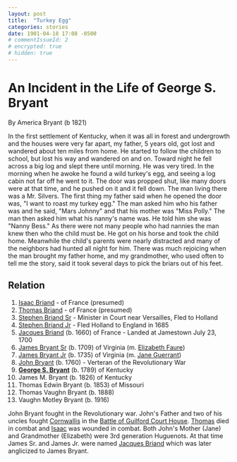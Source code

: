 ```yaml
---
layout: post
title:  "Turkey Egg"
categories: stories
date: 1901-04-18 17:08 -0500
# commentIssueId: 2
# encrypted: true
# hidden: true
---
```


# An Incident in the Life of George S. Bryant

By America Bryant (b 1821)

In the first settlement of Kentucky, when it was all 
in forest and undergrowth and the houses were very far 
apart, my father, 5 years old, got lost and wandered about 
ten miles from home. He started to follow the children 
to school, but lost his way and wandered on and on. 
Toward night he fell across a big log and slept there until 
morning. He was very tired. In the morning when he 
awoke he found a wild turkey's egg, and seeing a log 
cabin not far off he went to it. The door was propped 
shut, like many doors were at that time, and he pushed 
on it and it fell down. The man living there was a Mr. 
Silvers. The first thing my father said when he opened 
the door was, "I want to roast my turkey egg."  The 
man asked him who his father was and he said, "Mars 
Johnny" and that his mother was "Miss Polly." The 
man then asked him what his nanny's name was. He 
told him she was "Nanny Bess." As there were not 
many people who had nannies the man knew then who 
the child must be.  He got on his horse and took the 
child home.  Meanwhile the child's parents were nearly 
distracted and many of the neighbors had hunted all night 
for him. There was much rejoicing when the man brought 
my father home, and my grandmother, who used often to 
tell me the story, said it took several days to pick the 
briars out of his feet. 

## Relation

1. [Isaac Briand](http://appalachianaristocracy.com/getperson.php?personID=I4398&tree=01) - of France (presumed)
1. [Thomas Briand](http://appalachianaristocracy.com/getperson.php?personID=I4397&tree=01) - of France (presumed)
1. [Stephen Briand Sr](http://appalachianaristocracy.com/getperson.php?personID=I4395&tree=01) - Minister in Court near Versailles, Fled to Holland
1. [Stephen Briand Jr](http://appalachianaristocracy.com/getperson.php?personID=I4390&tree=01) - Fled Holland to England in 1685
1. [Jacques Briand](http://appalachianaristocracy.com/getperson.php?personID=I4335&tree=01) (b. 1660) of France - Landed at Jamestown July 23, 1700
1. [James Bryant Sr](http://appalachianaristocracy.com/getperson.php?personID=I3344&tree=01) (b. 1709) of Virginia (m. [Elizabeth Faure](https://www.huguenotmanakin.org/registered-lineages))
2. [James Bryant Jr](http://appalachianaristocracy.com/getperson.php?personID=I5840&tree=01) (b. 1735) of Virginia (m. [Jane Guerrant](https://www.huguenotmanakin.org/registered-lineages))
3. [John Bryant](http://appalachianaristocracy.com/getperson.php?personID=I32875&tree=01) (b. 1760) - Verteran of the Revolutionary War
4. **[George S. Bryant](http://appalachianaristocracy.com/getperson.php?personID=I32879&tree=01)** (b. 1789) of Kentucky
5. James M. Bryant (b. 1826) of Kentucky
6. Thomas Edwin Bryant (b. 1853) of Missouri
7. Thomas Vaughn Bryant (b. 1888)
9. Vaughn Motley Bryant (b. 1916)

John Bryant fought in the Revolutionary war.  John's Father and two of his uncles fought [Cornwallis](https://en.wikipedia.org/wiki/Charles_Cornwallis,_1st_Marquess_Cornwallis) in the [Battle of Guilford Court House](https://en.wikipedia.org/wiki/Battle_of_Guilford_Court_House).  [Thomas](http://appalachianaristocracy.com/getperson.php?personID=I5827&tree=01) died in combat and [Isaac](http://appalachianaristocracy.com/getperson.php?personID=I3147&tree=01) was wounded in combat.  Both John's Mother (Jane) and Grandmother (Elizabeth) were 3rd generation Huguenots.  At that time James Sr. and James Jr. were named [Jacques Briand](http://appalachianaristocracy.com/getperson.php?personID=I3344&tree=01) which was later anglicized to James Bryant.